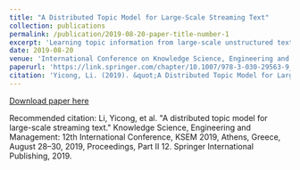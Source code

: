 ```yaml
---
title: "A Distributed Topic Model for Large-Scale Streaming Text"
collection: publications
permalink: /publication/2019-08-20-paper-title-number-1
excerpt: 'Learning topic information from large-scale unstructured text has attracted extensive attention from both the academia and industry. Topic models, such as LDA and its variants, are a popular machine learning technique to discover such latent structure. Among them, online variational hierarchical Dirichlet process (onlineHDP) is a promising candidate for dynamically processing streaming text. Instead of a static assignment in advance, the number of topics in onlineHDP is inferred from the corpus as the training process proceeds. However, when dealing with large scale streaming data it still suffers from the limited model capacity problem. To this end, we proposed a distributed version of the onlineHDP algorithm (named as DistHDP) in this paper, the training task is split into many sub-batch tasks and distributed across multiple worker nodes, such that the whole training process is accelerated. The model convergence is guaranteed through a distributed variation inference algorithm. Extensive experiments conducted on several real-world datasets demonstrate the usability and scalability of the proposed algorithm.'
date: 2019-08-20
venue: 'International Conference on Knowledge Science, Engineering and Management'
paperurl: 'https://link.springer.com/chapter/10.1007/978-3-030-29563-9_4'
citation: 'Yicong, Li. (2019). &quot;A Distributed Topic Model for Large-Scale Streaming Text.&quot; <i>International Conference on Knowledge Science, Engineering and Management</i>.'
---
```


<!---
This paper is about the number 1. The number 2 is left for future work.
--> 

[Download paper here](https://link.springer.com/chapter/10.1007/978-3-030-29563-9_4)

Recommended citation: Li, Yicong, et al. "A distributed topic model for large-scale streaming text." Knowledge Science, Engineering and Management: 12th International Conference, KSEM 2019, Athens, Greece, August 28–30, 2019, Proceedings, Part II 12. Springer International Publishing, 2019.
